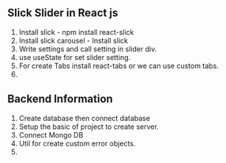 ## Slick Slider in React js

1. Install slick - npm install react-slick
2. Install slick carousel - Install slick
3. Write settings and call setting in slider div.
4. use useState for set slider setting.
5. For create Tabs install react-tabs or we can use custom tabs.
6.

## Backend Information

1. Create database then connect database
2. Setup the basic of project to create server.
3. Connect Mongo DB
4. Util for create custom error objects.
5. 
